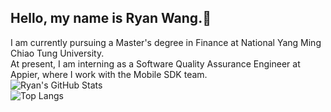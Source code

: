 ## Hello, my name is Ryan Wang.👋
I am currently pursuing a Master's degree in Finance at National Yang Ming Chiao Tung University.  
At present, I am interning as a Software Quality Assurance Engineer at Appier, where I work with the Mobile SDK team.  
![Ryan's GitHub Stats](https://github-readme-stats.vercel.app/api?username=Ryan0911&show_icons=true&theme=holi)  
![Top Langs](https://github-readme-stats.vercel.app/api/top-langs/?username=Ryan0911&theme=holi)
<!--
**Ryan0911/Ryan0911** is a ✨ _special_ ✨ repository because its `README.md` (this file) appears on your GitHub profile.

Here are some ideas to get you started:

- 🔭 I’m currently working on ...
- 🌱 I’m currently learning ...
- 👯 I’m looking to collaborate on ...
- 🤔 I’m looking for help with ...
- 💬 Ask me about ...
- 📫 How to reach me: ...
- 😄 Pronouns: ...
- ⚡ Fun fact: ...
-->

